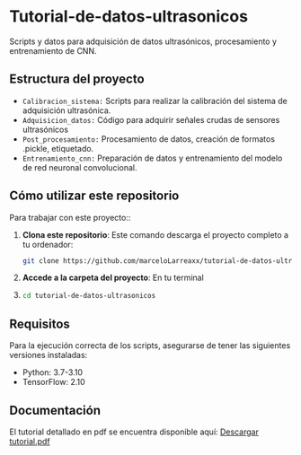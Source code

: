 # Tutorial-de-datos-ultrasonicos
Scripts y datos para adquisición de datos ultrasónicos, procesamiento y entrenamiento de CNN.

## Estructura del proyecto
- `Calibracion_sistema:`
  Scripts para realizar la calibración del sistema de adquisición ultrasónica.
- `Adquisicion_datos:`
  Código para adquirir señales crudas de sensores ultrasónicos
- `Post_procesamiento:`
  Procesamiento de datos, creación de formatos .pickle, etiquetado.
- `Entrenamiento_cnn:`
  Preparación de datos y entrenamiento del modelo de red neuronal convolucional.

## Cómo utilizar este repositorio
  
Para trabajar con este proyecto::

1. **Clona este repositorio**:
   Este comando descarga el proyecto completo a tu ordenador:
   ```bash
   git clone https://github.com/marceloLarreaxx/tutorial-de-datos-ultrasonicos.git
2. **Accede a la carpeta del proyecto**:
   En tu terminal
4. ```bash
   cd tutorial-de-datos-ultrasonicos

## Requisitos
Para la ejecución correcta de los scripts, asegurarse de tener las siguientes versiones instaladas:
- Python: 3.7-3.10
- TensorFlow: 2.10


## Documentación
El tutorial detallado en pdf se encuentra disponible aquí:
[Descargar tutorial.pdf](Documentacion/Tutorial_de_actividades_CSIC.pdf)
